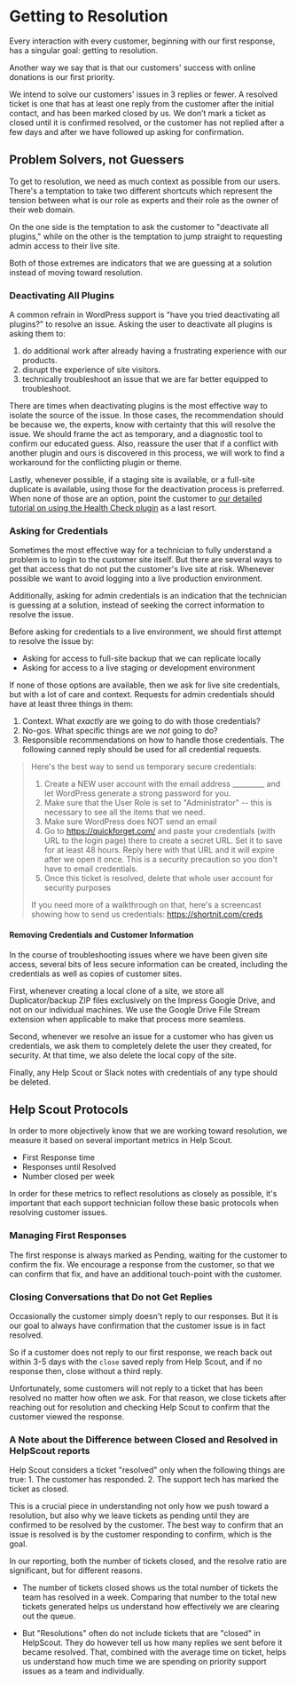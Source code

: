 # Getting to Resolution

Every interaction with every customer, beginning with our first response, has a singular goal: getting to resolution.

Another way we say that is that our customers' success with online donations is our first priority.

We intend to solve our customers' issues in 3 replies or fewer. A resolved ticket is one that has at least one reply from the customer after the initial contact, and has been marked closed by us. We don’t mark a ticket as closed until it is confirmed resolved, or the customer has not replied after a few days and after we have followed up asking for confirmation.

## Problem Solvers, not Guessers

To get to resolution, we need as much context as possible from our users. There's a temptation to take two different shortcuts which represent the tension between what is our role as experts and their role as the owner of their web domain. 

On the one side is the temptation to ask the customer to "deactivate all plugins," while on the other is the temptation to jump straight to requesting admin access to their live site. 

Both of those extremes are indicators that we are guessing at a solution instead of moving toward resolution.

### Deactivating All Plugins

A common refrain in WordPress support is "have you tried deactivating all plugins?" to resolve an issue. Asking the user to deactivate all plugins is asking them to:

1. do additional work after already having a frustrating experience with our products.
2. disrupt the experience of site visitors.
3. technically troubleshoot an issue that we are far better equipped to troubleshoot. 

There are times when deactivating plugins is the most effective way to isolate the source of the issue. In those cases, the recommendation should be because we, the experts, know with certainty that this will resolve the issue. We should frame the act as temporary, and a diagnostic tool to confirm our educated guess. Also, reassure the user that if a conflict with another plugin and ours is discovered in this process, we will work to find a workaround for the conflicting plugin or theme. 

Lastly, whenever possible, if a staging site is available, or a full-site duplicate is available, using those for the deactivation process is preferred. When none of those are an option, point the customer to [our detailed tutorial on using the Health Check plugin](https://givewp.com/documentation/resources/troubleshoot-wordpress-websites-health-check/) as a last resort.

### Asking for Credentials

Sometimes the most effective way for a technician to fully understand a problem is to login to the customer site itself. But there are several ways to get that access that do not put the customer's live site at risk. Whenever possible we want to avoid logging into a live production environment.

Additionally, asking for admin credentials is an indication that the technician is guessing at a solution, instead of seeking the correct information to resolve the issue. 

Before asking for credentials to a live environment, we should first attempt to resolve the issue by:
* Asking for access to full-site backup that we can replicate locally
* Asking for access to a live staging or development environment

If none of those options are available, then we ask for live site credentials, but with a lot of care and context. Requests for admin credentials should have at least three things in them:

1. Context. What _exactly_ are we going to do with those credentials?
2. No-gos. What specific things are we _not_ going to do?
3. Responsible recommendations on how to handle those credentials. The following canned reply should be used for all credential requests.

> Here's the best way to send us temporary secure credentials:
> 
> 1) Create a NEW user account with the email address \_\_\_\_\_\_\_\_\_ and let WordPress generate a strong password for you.
> 2) Make sure that the User Role is set to "Administrator" -- this is necessary to see all the items that we need.
> 3) Make sure WordPress does NOT send an email
> 4) Go to https://quickforget.com/ and paste your credentials (with URL to the login page) there to create a secret URL. Set it to save for at least 48 hours. Reply here with that URL and it will expire after we open it once. This is a security precaution so you don't have to email credentials.
> 5) Once this ticket is resolved, delete that whole user account for security purposes
> 
> If you need more of a walkthrough on that, here's a screencast showing how to send us credentials: https://shortnit.com/creds

#### Removing Credentials and Customer Information
In the course of troubleshooting issues where we have been given site access, several bits of less secure information can be created, including the credentials as well as copies of customer sites.

First, whenever creating a local clone of a site, we store all Duplicator/backup ZIP files exclusively on the Impress Google Drive, and not on our individual machines. We use the Google Drive File Stream extension when applicable to make that process more seamless.

Second, whenever we resolve an issue for a customer who has given us credentials, we ask them to completely delete the user they created, for security. At that time, we also delete the local copy of the site.

Finally, any Help Scout or Slack notes with credentials of any type should be deleted. 

## Help Scout Protocols
In order to more objectively know that we are working toward resolution, we measure it based on several important metrics in Help Scout.

* First Response time
* Responses until Resolved
* Number closed per week 

In order for these metrics to reflect resolutions as closely as possible, it's important that each support technician follow these basic protocols when resolving customer issues. 

### Managing First Responses
The first response is always marked as Pending, waiting for the customer to confirm the fix. We encourage a response from the customer, so that we can confirm that fix, and have an additional touch-point with the customer.

### Closing Conversations that Do not Get Replies
Occasionally the customer simply doesn't reply to our responses. But it is our goal to always have confirmation that the customer issue is in fact resolved. 

So if a customer does not reply to our first response, we reach back out within 3-5 days with the `close` saved reply from Help Scout, and if no response then, close without a third reply.

Unfortunately, some customers will not reply to a ticket that has been resolved no matter how often we ask. For that reason, we close tickets after reaching out for resolution and checking Help Scout to confirm that the customer viewed the response.

### A Note about the Difference between Closed and Resolved in HelpScout reports
Help Scout considers a ticket "resolved" only when the following things are true: 1. The customer has responded. 2. The support tech has marked the ticket as closed.

This is a crucial piece in understanding not only how we push toward a resolution, but also why we leave tickets as pending until they are confirmed to be resolved by the customer. The best way to confirm that an issue is resolved is by the customer responding to confirm, which is the goal.

In our reporting, both the number of tickets closed, and the resolve ratio are significant, but for different reasons. 

* The number of tickets closed shows us the total number of tickets the team has resolved in a week. Comparing that number to the total new tickets generated helps us understand how effectively we are clearing out the queue.

* But "Resolutions" often do not include tickets that are "closed" in HelpScout. They do however tell us how many replies we sent before it became resolved. That, combined with the average time on ticket, helps us understand how much time we are spending on priority support issues as a team and individually. 